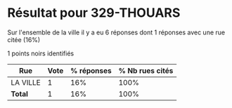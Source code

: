 # Résultat pour 329-THOUARS

Sur l'ensemble de la ville il y a eu 6 réponses dont 1 réponses avec une rue citée (16%)

1 points noirs identifiés

| Rue | Vote | % réponses | % Nb rues cités|
|-----|------|------------|----------------|
| LA VILLE | 1 | 16% | 100%|
| **Total** | 1 | 16% | 100%|
